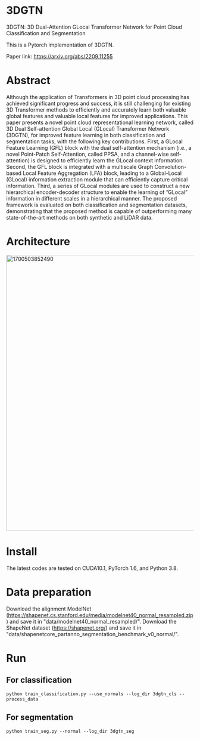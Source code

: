 # 3DGTN
3DGTN: 3D Dual-Attention GLocal Transformer Network for Point Cloud Classification and Segmentation

This is a Pytorch implementation of 3DGTN.

Paper link: https://arxiv.org/abs/2209.11255

# Abstract

Although the application of Transformers in 3D point cloud processing has achieved significant progress and success, it is still challenging for existing 3D Transformer methods to efficiently and accurately learn both valuable global features and valuable local features for improved applications. This paper presents a novel point cloud representational learning network, called 3D Dual Self-attention Global Local (GLocal) Transformer Network (3DGTN), for improved feature learning in both classification and segmentation tasks, with the following key contributions. First, a GLocal Feature Learning (GFL) block with the dual self-attention mechanism (i.e., a novel Point-Patch Self-Attention, called PPSA, and a channel-wise self-attention) is designed to efficiently learn the GLocal context information. Second, the GFL block is integrated with a multiscale Graph Convolution-based Local Feature Aggregation (LFA) block, leading to a Global-Local (GLocal) information extraction module that can efficiently capture critical information. Third, a series of GLocal modules are used to construct a new hierarchical encoder-decoder structure to enable the learning of ”GLocal” information in different scales in a hierarchical manner. The proposed framework is evaluated on both classification and segmentation datasets, demonstrating that the proposed method is capable of outperforming many state-of-the-art methods on both synthetic and LiDAR data.

# Architecture

<img width="739" alt="1700503852490" src="https://github.com/d62lu/3DGTN/assets/92398834/3362ebdc-6502-4661-a327-ed99f3739550">

# Install
The latest codes are tested on CUDA10.1, PyTorch 1.6, and Python 3.8.

# Data preparation
Download the alignment ModelNet (https://shapenet.cs.stanford.edu/media/modelnet40_normal_resampled.zip) and save it in "data/modelnet40_normal_resampled/".
Download the ShapeNet dataset (https://shapenet.org/) and save it in "data/shapenetcore_partanno_segmentation_benchmark_v0_normal/".


# Run

## For classification
```
python train_classification.py --use_normals --log_dir 3dgtn_cls --process_data
```

## For segmentation
```
python train_seg.py --normal --log_dir 3dgtn_seg
```




